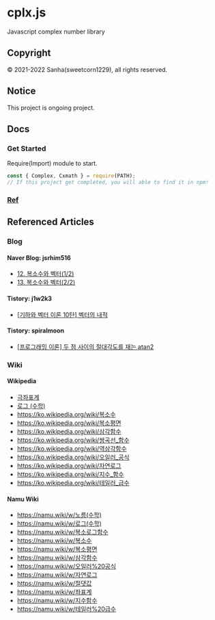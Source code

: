 # cplx.js
Javascript complex number library

## Copyright
© 2021-2022 Sanha(sweetcorn1229), all rights reserved.

## Notice
This project is ongoing project.

## Docs

### Get Started
Require(Import) module to start.
```javascript
const { Complex, Cxmath } = require(PATH);
// If this project get completed, you will able to find it in npm!
```

### [Ref](https://github.com/sweetcorn1229/cplx.js/blob/main/reference.md)

## Referenced Articles

### Blog
#### Naver Blog: jsrhim516
- [12. 복소수와 벡터(1/2)](https://blog.naver.com/jsrhim516/221672531124)
- [13. 복소수와 벡터(2/2)](https://blog.naver.com/jsrhim516/221672753890)
#### Tistory: j1w2k3
- [\[기하와 벡터 이론 10탄\] 벡터의 내적](https://j1w2k3.tistory.com/627)
#### Tistory: spiralmoon
- [\[프로그래밍 이론\] 두 점 사이의 절대각도를 재는 atan2](https://spiralmoon.tistory.com/entry/프로그래밍-이론-두-점-사이의-절대각도를-재는-atan2)

### Wiki
#### Wikipedia
- [극좌표계](https://ko.wikipedia.org/wiki/극좌표계)
- [로그 \(수학\)](https://ko.wikipedia.org/wiki/로그_\(수학\))
- https://ko.wikipedia.org/wiki/복소수
- https://ko.wikipedia.org/wiki/복소평면
- https://ko.wikipedia.org/wiki/삼각함수
- https://ko.wikipedia.org/wiki/쌍곡선_함수
- https://ko.wikipedia.org/wiki/역삼각함수
- https://ko.wikipedia.org/wiki/오일러_공식
- https://ko.wikipedia.org/wiki/자연로그
- https://ko.wikipedia.org/wiki/지수_함수
- https://ko.wikipedia.org/wiki/테일러_급수
#### Namu Wiki
- https://namu.wiki/w/노름(수학)
- https://namu.wiki/w/로그(수학)
- https://namu.wiki/w/복소로그함수
- https://namu.wiki/w/복소수
- https://namu.wiki/w/복소평면
- https://namu.wiki/w/삼각함수
- https://namu.wiki/w/오일러%20공식
- https://namu.wiki/w/자연로그
- https://namu.wiki/w/절댓값
- https://namu.wiki/w/좌표계
- https://namu.wiki/w/지수함수
- https://namu.wiki/w/테일러%20급수
